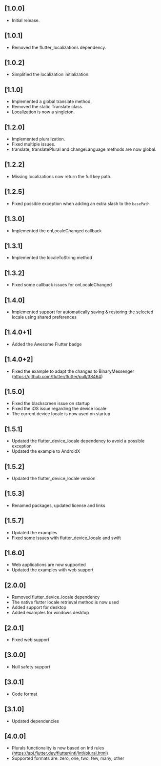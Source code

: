 ## [1.0.0]

- Initial release.

## [1.0.1]

- Removed the flutter_localizations dependency.

## [1.0.2]

- Simplified the localization initialization.

## [1.1.0]

- Implemented a global translate method.
- Removed the static Translate class.
- Localization is now a singleton.

## [1.2.0]

- Implemented pluralization.
- Fixed multiple issues.
- translate, translatePlural and changeLanguage methods are now global.

## [1.2.2]

- Missing localizations now return the full key path.

## [1.2.5]

- Fixed possible exception when adding an extra slash to the ```basePath```

## [1.3.0]

- Implemented the onLocaleChanged callback

## [1.3.1]

- Implemented the localeToString method

## [1.3.2]

- Fixed some callback issues for onLocaleChanged

## [1.4.0]

- Implemented support for automatically saving & restoring the selected locale using shared preferences

## [1.4.0+1]

- Added the Awesome Flutter badge

## [1.4.0+2]

- Fixed the example to adapt the changes to BinaryMessenger (https://github.com/flutter/flutter/pull/38464)

## [1.5.0]

- Fixed the blackscreen issue on startup
- Fixed the iOS issue regarding the device locale
- The current device locale is now used on startup

## [1.5.1]

- Updated the flutter_device_locale dependency to avoid a possible exception
- Updated the example to AndroidX

## [1.5.2]

- Updated the flutter_device_locale version

## [1.5.3]

- Renamed packages, updated license and links

## [1.5.7]

- Updated the examples
- Fixed some issues with flutter_device_locale and swift

## [1.6.0]

- Web applications are now supported
- Updated the examples with web support

## [2.0.0]

- Removed flutter_device_locale dependency
- The native flutter locale retrieval method is now used
- Added support for desktop
- Added examples for windows desktop

## [2.0.1]

- Fixed web support

## [3.0.0]

- Null safety support

## [3.0.1]

- Code format

## [3.1.0]

- Updated dependencies

## [4.0.0]

- Plurals functionality is now based on Intl rules (https://api.flutter.dev/flutter/intl/Intl/plural.html)
- Supported formats are: zero, one, two, few, many, other